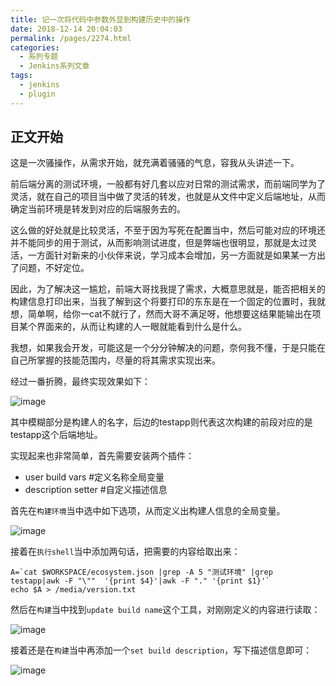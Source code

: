 ```yaml
---
title: 记一次将代码中参数外显到构建历史中的操作
date: 2018-12-14 20:04:03
permalink: /pages/2274.html
categories:
  - 系列专题
  - Jenkins系列文章
tags:
  - jenkins
  - plugin
---
```


## 正文开始

这是一次骚操作，从需求开始，就充满着骚骚的气息，容我从头讲述一下。

前后端分离的测试环境，一般都有好几套以应对日常的测试需求，而前端同学为了灵活，就在自己的项目当中做了灵活的转发，也就是从文件中定义后端地址，从而确定当前环境是转发到对应的后端服务去的。

这么做的好处就是比较灵活，不至于因为写死在配置当中，然后可能对应的环境还并不能同步的用于测试，从而影响测试进度，但是弊端也很明显，那就是太过灵活，一方面针对新来的小伙伴来说，学习成本会增加，另一方面就是如果某一方出了问题，不好定位。

因此，为了解决这一尴尬，前端大哥找我提了需求，大概意思就是，能否把相关的构建信息打印出来，当我了解到这个将要打印的东东是在一个固定的位置时，我就想，简单啊，给你一cat不就行了，然而大哥不满足呀，他想要这结果能输出在项目某个界面来的，从而让构建的人一眼就能看到什么是什么。

我想，如果我会开发，可能这是一个分分钟解决的问题，奈何我不懂，于是只能在自己所掌握的技能范围内，尽量的将其需求实现出来。

经过一番折腾，最终实现效果如下：

![image](http://t.eryajf.net/imgs/2021/09/75e94dc55aebaf1f.jpg)

其中模糊部分是构建人的名字，后边的testapp则代表这次构建的前段对应的是testapp这个后端地址。

实现起来也非常简单，首先需要安装两个插件：

- user build vars #定义名称全局变量
- description setter #自定义描述信息

首先在`构建环境`当中选中如下选项，从而定义出构建人信息的全局变量。

![image](http://t.eryajf.net/imgs/2021/09/3f6484e82b7ffd91.jpg)

接着在`执行shell`当中添加两句话，把需要的内容给取出来：

```shell
A=`cat $WORKSPACE/ecosystem.json |grep -A 5 "测试环境" |grep  testapp|awk -F "\""  '{print $4}'|awk -F "." '{print $1}'`
echo $A > /media/version.txt
```

然后在`构建`当中找到`update build name`这个工具，对刚刚定义的内容进行读取：

![image](http://t.eryajf.net/imgs/2021/09/a3c3b558f0c99779.jpg)

接着还是在`构建`当中再添加一个`set build description`，写下描述信息即可：

![image](http://t.eryajf.net/imgs/2021/09/76375b61d7477e74.jpg)
